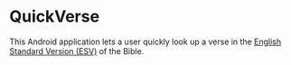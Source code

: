 # QuickVerse

This Android application lets a user quickly look up a verse in the [English Standard Version (ESV)](https://www.esv.org) of the Bible.
